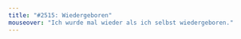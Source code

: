 ```yaml
---
title: "#2515: Wiedergeboren"
mouseover: "Ich wurde mal wieder als ich selbst wiedergeboren."
---
```

